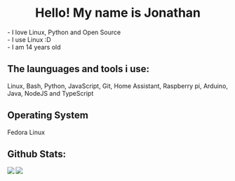 <h1 align="center">Hello! My name is Jonathan</h1>

<p>
  - I love Linux, Python and Open Source <br/>
  - I use Linux :D <br/>
  - I am 14 years old <br/>
</p>

<h2 align="left">The launguages and tools i use:</h2>
<p>Linux, Bash, Python, JavaScript, Git, Home Assistant, Raspberry pi, Arduino, Java, NodeJS and TypeScript</p>

<h2>Operating System</h2>
Fedora Linux

<h2>Github Stats:</h2>

<p><img align="left" src="https://github-readme-stats.vercel.app/api?username=Un10ck3d&show_icons=true&theme=radical&count_private=true"/></p>

<p><img align="center" src="https://github-readme-stats.vercel.app/api/top-langs/?username=Un10ck3d&theme=radical"/></p>

